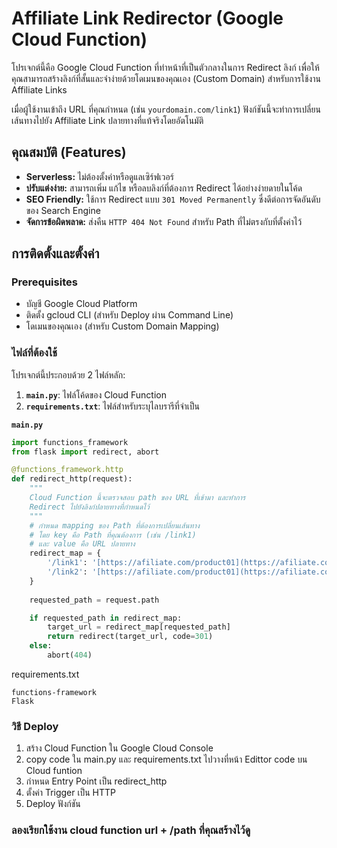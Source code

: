 # Affiliate Link Redirector (Google Cloud Function)

โปรเจกต์นี้คือ Google Cloud Function ที่ทำหน้าที่เป็นตัวกลางในการ Redirect ลิงก์ เพื่อให้คุณสามารถสร้างลิงก์ที่สั้นและจำง่ายด้วยโดเมนของคุณเอง (Custom Domain) สำหรับการใช้งาน Affiliate Links

เมื่อผู้ใช้งานเข้าถึง URL ที่คุณกำหนด (เช่น `yourdomain.com/link1`) ฟังก์ชันนี้จะทำการเปลี่ยนเส้นทางไปยัง Affiliate Link ปลายทางที่แท้จริงโดยอัตโนมัติ

## คุณสมบัติ (Features)

* **Serverless:** ไม่ต้องตั้งค่าหรือดูแลเซิร์ฟเวอร์
* **ปรับแต่งง่าย:** สามารถเพิ่ม แก้ไข หรือลบลิงก์ที่ต้องการ Redirect ได้อย่างง่ายดายในโค้ด
* **SEO Friendly:** ใช้การ Redirect แบบ `301 Moved Permanently` ซึ่งดีต่อการจัดอันดับของ Search Engine
* **จัดการข้อผิดพลาด:** ส่งคืน `HTTP 404 Not Found` สำหรับ Path ที่ไม่ตรงกับที่ตั้งค่าไว้

## การติดตั้งและตั้งค่า

### Prerequisites

* บัญชี Google Cloud Platform
* ติดตั้ง gcloud CLI (สำหรับ Deploy ผ่าน Command Line)
* โดเมนของคุณเอง (สำหรับ Custom Domain Mapping)

### ไฟล์ที่ต้องใช้

โปรเจกต์นี้ประกอบด้วย 2 ไฟล์หลัก:
1.  **`main.py`**: ไฟล์โค้ดของ Cloud Function
2.  **`requirements.txt`**: ไฟล์สำหรับระบุไลบรารีที่จำเป็น

**`main.py`**
```python
import functions_framework
from flask import redirect, abort

@functions_framework.http
def redirect_http(request):
    """
    Cloud Function นี้จะตรวจสอบ path ของ URL ที่เข้ามา และทำการ
    Redirect ไปยังลิงก์ปลายทางที่กำหนดไว้
    """
    # กำหนด mapping ของ Path ที่ต้องการเปลี่ยนเส้นทาง
    # โดย key คือ Path ที่คุณต้องการ (เช่น /link1)
    # และ value คือ URL ปลายทาง
    redirect_map = {
        '/link1': '[https://afiliate.com/product01](https://afiliate.com/product01)',
        '/link2': '[https://afiliate.com/product01](https://afiliate.com/product01)'
    }
    
    requested_path = request.path

    if requested_path in redirect_map:
        target_url = redirect_map[requested_path]
        return redirect(target_url, code=301)
    else:
        abort(404)
```

requirements.txt
```
functions-framework
Flask
```

### วิธี Deploy

1. สร้าง Cloud Function ใน Google Cloud Console
2. copy code ใน main.py และ requirements.txt ไปวางที่หน้า Edittor code บน Cloud funtion 
3. กำหนด Entry Point เป็น redirect_http
4. ตั้งค่า Trigger เป็น HTTP
5. Deploy ฟังก์ชัน

### ลองเรียกใช้งาน cloud function url + /path ที่คุณสร้างไว้ดู
